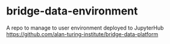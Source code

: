 # bridge-data-environment
A repo to manage to user environment deployed to JupyterHub https://github.com/alan-turing-institute/bridge-data-platform
